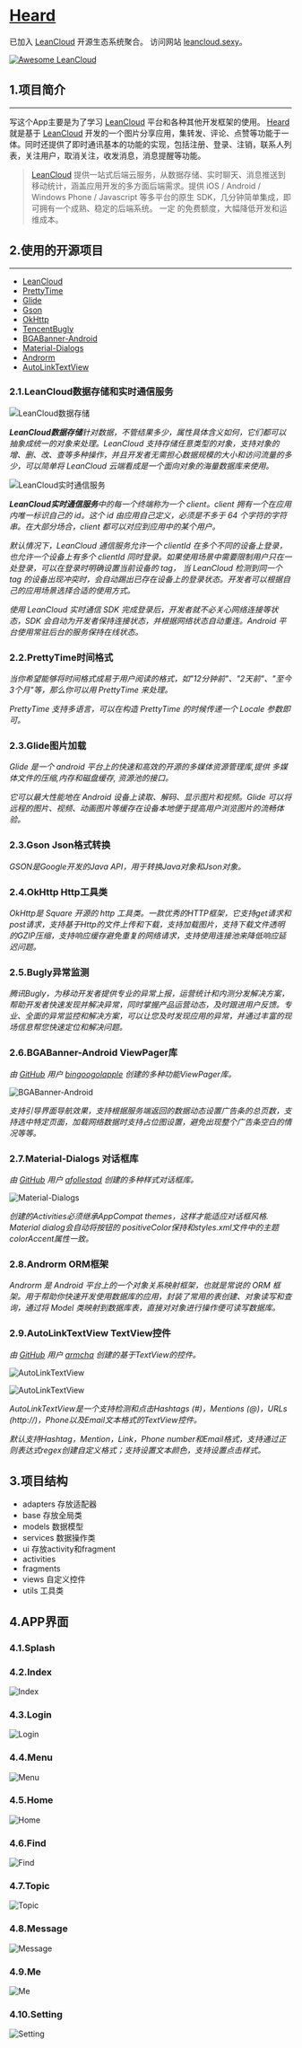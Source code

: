# [Heard](http://fir.im/qs4a)

已加入 [LeanCloud](https://leancloud.cn/) 开源生态系统聚合。 访问网站 [leancloud.sexy](http://leancloud.sexy/)。

[![Awesome LeanCloud](https://img.shields.io/badge/Awesome-LeanCloud-2c97e8.svg)](http://leancloud.sexy)

## 1.项目简介

---

写这个App主要是为了学习 [LeanCloud](https://leancloud.cn/) 平台和各种其他开发框架的使用。 [Heard](http://fir.im/qs4a) 就是基于 [LeanCloud](https://leancloud.cn/) 开发的一个图片分享应用，集转发、评论、点赞等功能于一体。同时还提供了即时通讯基本的功能的实现，包括注册、登录、注销，联系人列表，关注用户，取消关注，收发消息，消息提醒等功能。 

>[LeanCloud](https://leancloud.cn/) 提供一站式后端云服务，从数据存储、实时聊天、消息推送到移动统计，涵盖应用开发的多方面后端需求。提供 iOS / Android / Windows Phone / Javascript 等多平台的原生 SDK，几分钟简单集成，即可拥有一个成熟、稳定的后端系统。 一定 的免费额度，大幅降低开发和运维成本。

## 2.使用的开源项目

---

- [LeanCloud](https://github.com/leancloud)
- [PrettyTime](https://github.com/ocpsoft/prettytime)
- [Glide](https://github.com/bumptech/glide)
- [Gson](https://github.com/google/gson)
- [OkHttp](https://github.com/square/okhttp)
- [TencentBugly](http://bugly.qq.com/)
- [BGABanner-Android](https://github.com/bingoogolapple/BGABanner-Android)
- [Material-Dialogs](https://github.com/afollestad/material-dialogs)
- [Androrm](http://www.androrm.com/)
- [AutoLinkTextView](https://github.com/armcha/AutoLinkTextView)

### 2.1.LeanCloud数据存储和实时通信服务

![LeanCloud数据存储](https://raw.githubusercontent.com/WaylanPunch/Heard/master/Screenshot/Screenshot023.jpg)

***LeanCloud数据存储**针对数据，不管结果多少，属性具体含义如何，它们都可以抽象成统一的对象来处理。LeanCloud 支持存储任意类型的对象，支持对象的增、删、改、查等多种操作，并且开发者无需担心数据规模的大小和访问流量的多少，可以简单将 LeanCloud 云端看成是一个面向对象的海量数据库来使用。*

![LeanCloud实时通信服务](https://raw.githubusercontent.com/WaylanPunch/Heard/master/Screenshot/Screenshot024.jpg)

***LeanCloud实时通信服务**中的每一个终端称为一个 client。client 拥有一个在应用内唯一标识自己的 id。这个 id 由应用自己定义，必须是不多于 64 个字符的字符串。在大部分场合，client 都可以对应到应用中的某个用户。*

*默认情况下，LeanCloud 通信服务允许一个 clientId 在多个不同的设备上登录，也允许一个设备上有多个 clientId 同时登录。如果使用场景中需要限制用户只在一处登录，可以在登录时明确设置当前设备的 tag， 当 LeanCloud 检测到同一个 tag 的设备出现冲突时，会自动踢出已存在设备上的登录状态。开发者可以根据自己的应用场景选择合适的使用方式。*

*使用 LeanCloud 实时通信 SDK 完成登录后，开发者就不必关心网络连接等状态，SDK 会自动为开发者保持连接状态，并根据网络状态自动重连。Android 平台使用常驻后台的服务保持在线状态。*

### 2.2.PrettyTime时间格式

*当你希望能够将时间格式成易于用户阅读的格式，如"12分钟前"、"2天前"、"至今3个月"等，那么你可以用 PrettyTime 来处理。*

*PrettyTime 支持多语言，可以在构造 PrettyTime 的时候传递一个 Locale 参数即可。*

### 2.3.Glide图片加载

*Glide 是一个 android 平台上的快速和高效的开源的多媒体资源管理库,提供 多媒体文件的压缩,内存和磁盘缓存, 资源池的接口。*

*它可以最大性能地在 Android 设备上读取、解码、显示图片和视频。Glide 可以将远程的图片、视频、动画图片等缓存在设备本地便于提高用户浏览图片的流畅体验。*

### 2.3.Gson Json格式转换

*GSON是Google开发的Java API，用于转换Java对象和Json对象。*

### 2.4.OkHttp Http工具类

*OkHttp是 Square 开源的 http 工具类。一款优秀的HTTP框架，它支持get请求和post请求，支持基于Http的文件上传和下载，支持加载图片，支持下载文件透明的GZIP压缩，支持响应缓存避免重复的网络请求，支持使用连接池来降低响应延迟问题。*

### 2.5.Bugly异常监测

*腾讯Bugly，为移动开发者提供专业的异常上报，运营统计和内测分发解决方案，帮助开发者快速发现并解决异常，同时掌握产品运营动态，及时跟进用户反馈。专业、全面的异常监控和解决方案，可以让您及时发现应用的异常，并通过丰富的现场信息帮您快速定位和解决问题。*

### 2.6.BGABanner-Android ViewPager库

*由 [GitHub](https://github.com/) 用户 [bingoogolapple](https://github.com/bingoogolapple) 创建的多种功能ViewPager库。*

![BGABanner-Android](https://cloud.githubusercontent.com/assets/8949716/17474646/98ff0980-5d89-11e6-965e-fc5167b6f51f.gif)

*支持引导界面导航效果，支持根据服务端返回的数据动态设置广告条的总页数，支持选中特定页面，加载网络数据时支持占位图设置，避免出现整个广告条空白的情况等等。*

### 2.7.Material-Dialogs 对话框库

*由 [GitHub](https://github.com/) 用户 [afollestad](https://github.com/afollestad/) 创建的多种样式对话框库。*

![Material-Dialogs](https://raw.githubusercontent.com/afollestad/material-dialogs/master/art/readmeshowcase.png)

*创建的Activities必须继承AppCompat themes，这样才能适应对话框风格. Material dialog会自动将按钮的 positiveColor保持和styles.xml文件中的主题colorAccent属性一致。*

### 2.8.Androrm ORM框架

*Androrm 是 Android 平台上的一个对象关系映射框架，也就是常说的 ORM 框架。用于帮助你快速开发使用数据库的应用，封装了常用的表创建、对象读写和查询，通过将 Model 类映射到数据库表，直接对对象进行操作便可读写数据库。*

### 2.9.AutoLinkTextView TextView控件

*由 [GitHub](https://github.com/) 用户 [armcha](https://github.com/armcha/) 创建的基于TextView的控件。*

![AutoLinkTextView](https://raw.githubusercontent.com/armcha/AutoLinkTextView/master/screens/gif1.gif)

![AutoLinkTextView](https://github.com/armcha/AutoLinkTextView/raw/master/screens/screen1.png)

*AutoLinkTextView是一个支持检测和点击Hashtags (#)，Mentions (@)，URLs (http://)，Phone以及Email文本格式的TextView控件。*

*默认支持Hashtag，Mention，Link，Phone number和Email格式，支持通过正则表达式regex创建自定义格式；支持设置文本颜色，支持设置点击样式。*


## 3.项目结构

- adapters 存放适配器
- base 存放全局类
- models 数据模型
- services 数据操作类
- ui 存放activity和fragment
 - activities
 - fragments
 - views 自定义控件
- utils 工具类

## 4.APP界面

### 4.1.Splash



### 4.2.Index

![Index](https://raw.githubusercontent.com/WaylanPunch/Heard/master/Screenshot/Screenshot_20161108-004746.png)

### 4.3.Login

![Login](https://raw.githubusercontent.com/WaylanPunch/Heard/master/Screenshot/Screenshot_20161108-004635.png)

### 4.4.Menu

![Menu](https://raw.githubusercontent.com/WaylanPunch/Heard/master/Screenshot/Screenshot_20161108-005152.png)

### 4.5.Home

![Home](https://raw.githubusercontent.com/WaylanPunch/Heard/master/Screenshot/Screenshot_20161108-005146.png)

### 4.6.Find

![Find](https://raw.githubusercontent.com/WaylanPunch/Heard/master/Screenshot/Screenshot_20161108-005309.png)

### 4.7.Topic

![Topic](https://raw.githubusercontent.com/WaylanPunch/Heard/master/Screenshot/Screenshot_20161108-005243.png)

### 4.8.Message

![Message](https://raw.githubusercontent.com/WaylanPunch/Heard/master/Screenshot/Screenshot_20161108-005211.png)

### 4.9.Me

![Me](https://raw.githubusercontent.com/WaylanPunch/Heard/master/Screenshot/Screenshot_20161108-005254.png)

### 4.10.Setting

![Setting](https://raw.githubusercontent.com/WaylanPunch/Heard/master/Screenshot/Screenshot_20161108-005301.png)